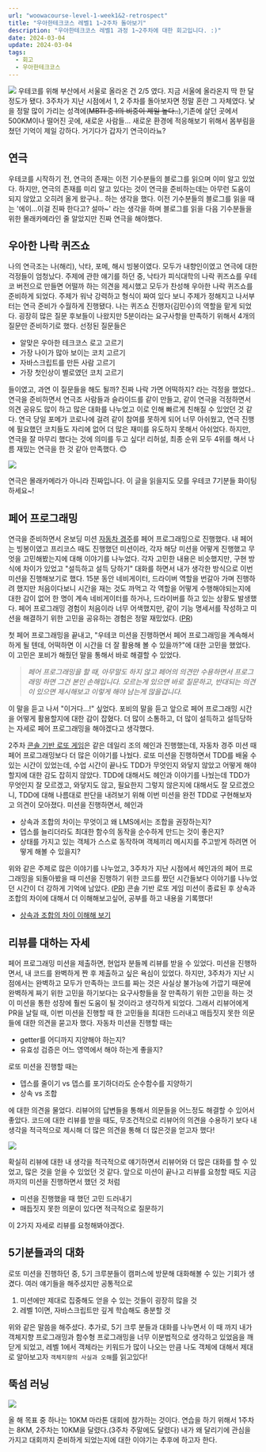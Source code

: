 ```yaml
---
url: "woowacourse-level-1-week1&2-retrospect"
title: "우아한테크코스 레벨1 1~2주차 돌아보기"
description: "우아한테크코스 레벨1 과정 1~2주차에 대한 회고입니다. :)"
date: 2024-03-04
update: 2024-03-04
tags:
  - 회고
  - 우아한테크코스
---
```


![](./assets/week-1&2-1.png)
우테코를 위해 부산에서 서울로 올라온 건 2/5 였다. 지금 서울에 올라온지 딱 한 달 정도가 됐다. 3주차가 지난 시점에서 1, 2 주차를 돌아보자면 정말 혼란 그 자체였다. 낯을 정말 많이 가리는 성격에(~~MBTI 중 I의 비중이 제일 높다..~~),기존에 살던 곳에서 500KM이나 떨어진 곳에, 새로운 사람들... 새로운 환경에 적응해보기 위해서 몸부림을 쳤던
기억이 제일 강하다. 거기다가 갑자기 연극이라뇨?

## 연극

우테코를 시작하기 전, 연극의 존재는 이전 기수분들의 블로그를 읽으며 이미 알고 있었다. 하지만, 연극의 존재를 미리 알고 있다는 것이 연극을 준비하는데는 아무런 도움이 되지 않았고 오히려 올게 왔구나.. 하는 생각을 했다. 이전 기수분들의 블로그를 읽을 때는 '에이...이걸 진짜 한다고? 설마~' 라는 생각을 하며 블로그를 읽을 다음 기수분들을 위한 몰래카메라인 줄 알았지만 진짜 연극을 해야했다.

## 우아한 나락 퀴즈쇼

나의 연극조는 나(해리), 낙타, 포메, 해시 빙봉이였다. 모두가 내향인이였고 연극에 대한 걱정들이 엄청났다. 주제에 관한 얘기를 하던 중, 낙타가 피식대학의 나락 퀴즈쇼를 우테코 버전으로 만들면 어떨까 하는 의견을 제시했고 모두가 찬성해 우아한 나락 퀴즈쇼를 준비하게 되었다. 주제가 워낙 강력하고 형식이 짜여 있다 보니 주제가 정해지고 나서부터는 연극 준비가 수월하게 진행됐다. 나는 퀴즈쇼 진행자(김민수)의 역할을 맡게 되었다. 굉장히 많은 질문 후보들이 나왔지만 5분이라는 요구사항을 만족하기 위해서 4개의 질문만 준비하기로 했다. 선정된 질문들은

- 알맞은 우아한 테크코스 로고 고르기
- 가장 나이가 많아 보이는 코치 고르기
- 자바스크립트를 만든 사람 고르기
- 가장 첫인상이 별로였던 코치 고르기

들이였고, 과연 이 질문들을 해도 될까? 진짜 나락 가면 어떡하지? 라는 걱정을 했었다..
연극을 준비하면서 연극조 사람들과 슬라이드를 같이 만들고, 같이 연극을 걱정하면서 의견 공유도 많이 하고 많은 대화를 나누었고 이로 인해 빠르게 친해질 수 있었던 것 같다. 연극 당일 포메가 코로나에 걸려 같이 참여를 못하게 되어 너무 아쉬웠고, 연극 진행에 필요했던 코치들도 자리에 없어 더 많은 재미를 유도하지 못해서 아쉬었다. 하지만, 연극을 잘 마무리 했다는 것에 의미를 두고 싶다! 리허설, 최종 순위 모두 4위를 해서 나름 재밌는 연극을 한 것 같아 만족했다. 😊

![](./assets/week-1&2-2.png)

연극은 몰래카메라가 아니라 진짜입니다. 이 글을 읽을지도 모를 우테코 7기분들 화이팅 하세요~!

## 페어 프로그래밍

연극을 준비하면서 온보딩 미션 [자동차 경주](https://github.com/woowacourse/javascript-racingcar)를 페어 프로그래밍으로 진행했다. 내 페어는 빙봉이였고 프리코스 때도 진행했던 미션이라, 각자 해당 미션을 어떻게 진행했고 무엇을 고민해봤는지에 대해 이야기를 나누었다. 각자 고민한 내용은 비슷했지만, 구현 방식에 차이가 있었고 "설득하고 설득 당하기" 대화를 하면서 내가 생각한 방식으로 이번 미션을 진행해보기로 했다. 15분 동안 네비게이터, 드라이버 역할을 번갈아 가며 진행하려 했지만 처음이다보니 시간을 재는 것도 까먹고 각 역할을 어떻게 수행해야되는지에 대한 감이 없어 한 명이 계속 네비게이터를 하거나, 드라이버를 하고 있는 상황도 발생했다. 페어 프로그래밍 경험이 처음이라 너무 어색했지만, 같이 기능 명세서를 작성하고 미션을 해결하기 위한 고민을 공유하는 경험은 정말 재밌었다. ([PR](https://github.com/woowacourse/javascript-racingcar/pull/260))

첫 페어 프로그래밍을 끝내고, "우테코 미션을 진행하면서 페어 프로그래밍을 계속해서 하게 될 텐데, 어떡하면 이 시간을 더 잘 활용해 볼 수 있을까?"에 대한 고민을 했었다. 이 고민은 포비가 해줬던 말을 통해서 바로 해결할 수 있었다.

> _페어 프로그래밍을 할 때, 아무말도 하지 않고 페어의 의견만 수용하면서 프로그래밍 하면 그건 본인 손해입니다. 모르는게 있으면 바로 질문하고, 반대되는 의견이 있으면 제시해보고 이렇게 해야 남는게 많을겁니다._

이 말을 듣고 나서 "이거다...!" 싶었다. 포비의 말을 듣고 앞으로 페어 프로그래밍 시간을 어떻게 활용할지에 대한 감이 잡혔다. 더 많이 소통하고, 더 많이 설득하고 설득당하는 자세로 페어 프로그래밍을 해야겠다고 생각했다.

2주차 [콘솔 기반 로또 게임](https://github.com/woowacourse/javascript-lotto)은 같은 데일리 조의 헤인과 진행했는데, 자동차 경주 미션 때 페어 프로그래밍보다 더 많은 이야기를 나눴다. 로또 미션을 진행하면서 TDD를 배울 수 있는 시간이 있었는데, 수업 시간이 끝나도 TDD가 무엇인지 와닿지 않았고 어떻게 해야할지에 대한 감도 잡히지 않았다. TDD에 대해서도 헤인과 이야기를 나눴는데 TDD가 무엇인지 잘 모르겠고, 와닿지도 않고, 필요한지 그렇지 않은지에 대해서도 잘 모르겠으니, TDD에 대해 나름대로 판단을 내려보기 위해 이번 미션을 완전 TDD로 구현해보자고 의견이 모아졌다. 미션을 진행하면서, 헤인과

- 상속과 조합의 차이는 무엇이고 왜 LMS에서는 조합을 권장하는지?
- 뎁스를 늘리더라도 최대한 함수의 동작을 순수하게 만드는 것이 좋은지?
- 상태를 가지고 있는 객체가 스스로 동작하며 객체끼리 메시지를 주고받게 하려면 어떻게 해볼 수 있을지?

위와 같은 주제로 많은 이야기를 나누었고, 3주차가 지난 시점에서 헤인과의 페어 프로그래밍을 되돌아봤을 때 미션을 진행하기 위한 코드를 짰던 시간들보다
이야기를 나누었던 시간이 더 강하게 기억에 남았다. ([PR](https://github.com/woowacourse/javascript-lotto/pull/282)) 콘솔 기반 로또 게임 미션이 종료된 후 상속과 조합의 차이에 대해서 더 이해해보고싶어, 공부를 하고 내용을 기록했다!

- [상속과 조합의 차이 이해해 보기](https://hwinkr.github.io/inheritance-vs-composition)

## 리뷰를 대하는 자세

페어 프로그래밍 미션을 제출하면, 현업자 분들께 리뷰를 받을 수 있었다. 미션을 진행하면서, 내 코드를 완벽하게 짠 후 제출하고 싶은 욕심이 있었다. 하지만, 3주차가 지난 시점에서는 완벽하고 모두가 만족하는 코드를 짜는 것은 사실상 불가능에 가깝기 때문에 완벽하게 짜기 위한 고민을 하기보다는 요구사항들을 잘 만족하기 위한 고민을 하는 것이 미션을 통한 성장에 훨씬 도움이 될 것이라고 생각하게 되었다. 그래서 리뷰어에게 PR을 날릴 때, 이번 미션을 진행할 때 한 고민들을 최대한 드러내고 매듭짓지 못한 의문들에 대한 의견을 묻고자 했다.
자동차 미션을 진행할 때는

- getter를 어디까지 지양해야 하는지?
- 유효성 검증은 어느 영역에서 해야 하는게 좋을지?

로또 미션을 진행할 때는

- 뎁스를 줄이기 vs 뎁스를 포기하더라도 순수함수를 지양하기
- 상속 vs 조합

에 대한 의견을 물었다. 리뷰어의 답변들을 통해서 의문들을 어느정도 해결할 수 있어서 좋았다. 코드에 대한 리뷰를 받을 때도, 무조건적으로 리뷰어의 의견을 수용하기 보다 내 생각을 적극적으로 제시해 더 많은 의견을 통해 더 많은것을 얻고자 했다!

![](./assets/week-1&2-3.png)

확실히 리뷰에 대한 내 생각을 적극적으로 얘기하면서 리뷰어와 더 많은 대화를 할 수 있었고, 많은 것을 얻을 수 있었던 것 같다.
앞으로 미션이 끝나고 리뷰를 요청할 때도 지금까지의 미션을 진행하면서 했던 것 처럼

- 미션을 진행했을 때 했던 고민 드러내기
- 매듭짓지 못한 의문이 있다면 적극적으로 질문하기

이 2가지 자세로 리뷰를 요청해봐야겠다.

## 5기분들과의 대화

로또 미션을 진행하던 중, 5기 크루분들이 캠퍼스에 방문해 대화해볼 수 있는 기회가 생겼다. 여러 얘기들을 해주셨지만 공통적으로

1. 미션에만 제대로 집중해도 얻을 수 있는 것들이 굉장히 많을 것
2. 레벨 1이면, 자바스크립트만 깊게 학습해도 충분할 것

위와 같은 말씀을 해주셨다. 추가로, 5기 크루 분들과 대화를 나누면서 이 때 까지 내가 객체지향 프로그래밍과 함수형 프로그래밍을 너무 이분법적으로 생각하고 있었음을 깨닫게 되었고, 레벨 1에서 객체라는 키워드가 많이 나오는 만큼 나도 객체에 대해서 제대로 알아보고자 `객체지향의 사실과 오해`를 읽고있다!

## 뚝섬 러닝

![](./assets/week-1&2-4.jpeg)

올 해 목표 중 하나는 10KM 마라톤 대회에 참가하는 것이다. 연습을 하기 위해서 1주차는 8KM, 2주차는 10KM을 달렸다.(3주차 주말에도 달렸다) 내가 왜 달리기에 관심을 가지고 대회까지 준비하게 되었는지에 대한 이야기는 추후에 하고자 한다.
